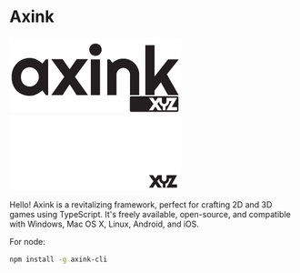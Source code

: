 # Axink

![axink](axink-logo-dark.png#gh-light-mode-only)
![axink](axink-logo-light.png#gh-dark-mode-only)

Hello! Axink is a revitalizing framework, perfect for crafting 2D and 3D games using TypeScript. It's freely available, open-source, and compatible with Windows, Mac OS X, Linux, Android, and iOS.


For node:
```bash
npm install -g axink-cli
```